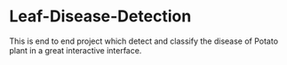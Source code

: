 # Leaf-Disease-Detection
This is end to end project which detect and classify the disease of Potato plant in a great interactive interface.
